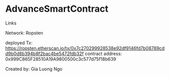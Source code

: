 # AdvanceSmartContract

Links

Network: Ropsten

deployed Tx: https://ropsten.etherscan.io/tx/0x7c270299928538e92df9146fd7b08789cdd9b0d8b394b8f2bac4be5472fdb32f
contract address: 0x999C865F28510A19A9800500c3c577d75f18b639

Created by: Gia Luong Ngo 

